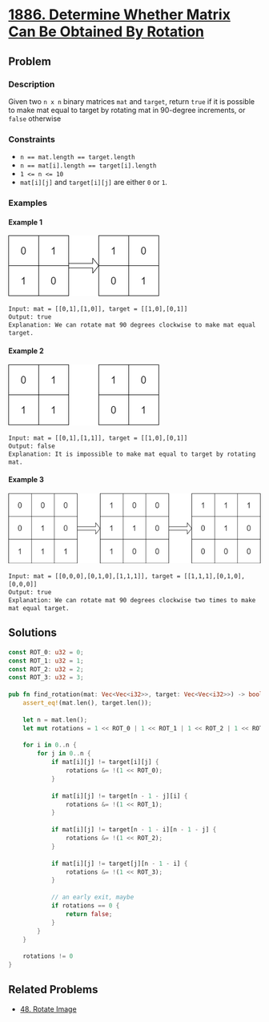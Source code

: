# [1886. Determine Whether Matrix Can Be Obtained By Rotation](https://leetcode.com/problems/determine-whether-matrix-can-be-obtained-by-rotation/)

## Problem

### Description

Given two `n x n` binary matrices `mat` and `target`, return `true` if it is
possible to make mat equal to target by rotating mat in 90-degree increments,
or `false` otherwise

### Constraints

* `n == mat.length == target.length`
* `n == mat[i].length == target[i].length`
* `1 <= n <= 10`
* `mat[i][j]` and `target[i][j]` are either `0` or `1`.

### Examples

#### Example 1

![image](resources/1886/ex1.png)

```text
Input: mat = [[0,1],[1,0]], target = [[1,0],[0,1]]
Output: true
Explanation: We can rotate mat 90 degrees clockwise to make mat equal target.
```

#### Example 2

![image](resources/1886/ex2.png)

```text
Input: mat = [[0,1],[1,1]], target = [[1,0],[0,1]]
Output: false
Explanation: It is impossible to make mat equal to target by rotating mat.
```

#### Example 3

![image](resources/1886/ex3.png)

```text
Input: mat = [[0,0,0],[0,1,0],[1,1,1]], target = [[1,1,1],[0,1,0],[0,0,0]]
Output: true
Explanation: We can rotate mat 90 degrees clockwise two times to make mat equal target.
```

## Solutions

```rust
const ROT_0: u32 = 0;
const ROT_1: u32 = 1;
const ROT_2: u32 = 2;
const ROT_3: u32 = 3;

pub fn find_rotation(mat: Vec<Vec<i32>>, target: Vec<Vec<i32>>) -> bool {
    assert_eq!(mat.len(), target.len());

    let n = mat.len();
    let mut rotations = 1 << ROT_0 | 1 << ROT_1 | 1 << ROT_2 | 1 << ROT_3;

    for i in 0..n {
        for j in 0..n {
            if mat[i][j] != target[i][j] {
                rotations &= !(1 << ROT_0);
            }

            if mat[i][j] != target[n - 1 - j][i] {
                rotations &= !(1 << ROT_1);
            }

            if mat[i][j] != target[n - 1 - i][n - 1 - j] {
                rotations &= !(1 << ROT_2);
            }

            if mat[i][j] != target[j][n - 1 - i] {
                rotations &= !(1 << ROT_3);
            }

            // an early exit, maybe
            if rotations == 0 {
                return false;
            }
        }
    }

    rotations != 0
}
```

## Related Problems

* [48. Rotate Image](/leetcode/000%20-%20099/48%20-%20Rotate%20Image.md)